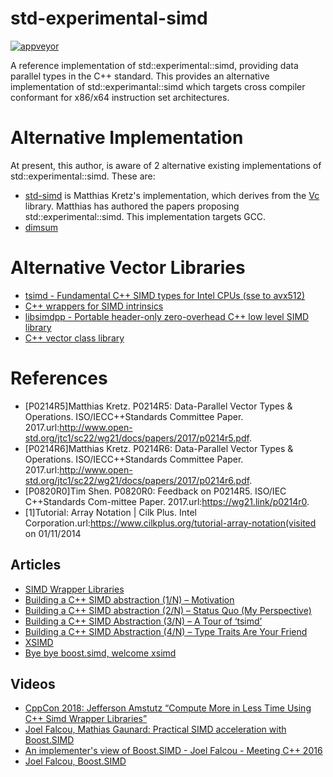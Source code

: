 # std-experimental-simd

[![appveyor][badge.appveyor]][appveyor]

[badge.appveyor]: https://img.shields.io/appveyor/ci/twon/std-experimental-simd/master.svg?logo=appveyor

[appveyor]: https://ci.appveyor.com/project/twon/std-experimental-simd


A reference implementation of std::experimental::simd, providing data parallel types in the C++ standard.  This provides an alternative implementation of std::experimantal::simd which targets cross compiler conformant for x86/x64 instruction set architectures.

# Alternative Implementation
At present, this author, is aware of 2 alternative existing implementations of std::experimental::simd.  These are:
- [std-simd](https://github.com/VcDevel/std-simd) is Matthias Kretz's implementation, which derives from the [Vc](https://github.com/VcDevel/Vc) library. Matthias has authored the papers proposing std::experimental::simd.  This implementation targets GCC.
- [dimsum](https://github.com/google/dimsum)

# Alternative Vector Libraries
- [tsimd - Fundamental C++ SIMD types for Intel CPUs (sse to avx512)](https://github.com/ospray/tsimd)
- [C++ wrappers for SIMD intrinsics](https://github.com/QuantStack/xsimd)
- [libsimdpp - Portable header-only zero-overhead C++ low level SIMD library](https://github.com/p12tic/libsimdpp)
- [C++ vector class library](https://www.agner.org/optimize/#vectorclass)

# References
- [P0214R5]Matthias Kretz. P0214R5: Data-Parallel Vector Types & Operations. ISO/IECC++Standards Committee Paper. 2017.url:http://www.open-std.org/jtc1/sc22/wg21/docs/papers/2017/p0214r5.pdf.
- [P0214R6]Matthias Kretz. P0214R6: Data-Parallel Vector Types & Operations. ISO/IECC++Standards Committee Paper. 2017.url:http://www.open-std.org/jtc1/sc22/wg21/docs/papers/2017/p0214r6.pdf.
- [P0820R0]Tim Shen. P0820R0: Feedback on P0214R5. ISO/IEC C++Standards Com-mittee Paper. 2017.url:https://wg21.link/p0214r0.
- [1]Tutorial: Array Notation | Cilk Plus. Intel Corporation.url:https://www.cilkplus.org/tutorial-array-notation(visited on 01/11/2014

## Articles
- [SIMD Wrapper Libraries](https://cppcast.com/jeff-amstutz-simd-wrapper-libs/)
- [Building a C++ SIMD abstraction (1/N) – Motivation](https://jeffamstutz.io/2017/12/07/building-a-c-simd-abstraction-1-n-motivation/)
- [Building a C++ SIMD abstraction (2/N) – Status Quo (My Perspective)](https://jeffamstutz.io/2017/12/14/building-a-c-simd-abstraction-2-n-status-quo-my-perspective/)
- [Building a C++ SIMD Abstraction (3/N) – A Tour of ‘tsimd’](https://jeffamstutz.io/2018/01/02/building-a-c-simd-abstraction-3-n-a-tour-of-tsimd/)
- [Building a C++ SIMD Abstraction (4/N) – Type Traits Are Your Friend](https://jeffamstutz.io/2018/03/30/building-a-c-simd-abstraction-4-n-type-traits-are-your-friend/)
- [XSIMD](https://quantstack.net/xsimd.html)
- [Bye bye boost.simd, welcome xsimd](https://serge-sans-paille.github.io/pythran-stories/bye-bye-boostsimd-welcome-xsimd.html)

## Videos
- [CppCon 2018: Jefferson Amstutz “Compute More in Less Time Using C++ Simd Wrapper Libraries”](https://www.youtube.com/watch?v=8khWb-Bhhvs)
- [Joel Falcou, Mathias Gaunard: Practical SIMD acceleration with Boost.SIMD](https://www.youtube.com/watch?v=nxsBPjDTpZc)
- [An implementer's view of Boost.SIMD - Joel Falcou - Meeting C++ 2016](https://www.youtube.com/watch?v=QEywuJ122F4)
- [Joel Falcou, Boost.SIMD](https://www.youtube.com/watch?v=vf9wE9fIb0A)